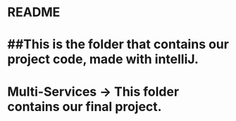 # README #

# ##This is the folder that contains our project code, made with intelliJ.
# Multi-Services -> This folder contains our final project.

